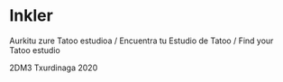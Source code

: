 # Inkler
Aurkitu zure Tatoo estudioa / Encuentra tu Estudio de Tatoo / Find your Tatoo estudio

2DM3 Txurdinaga 2020
